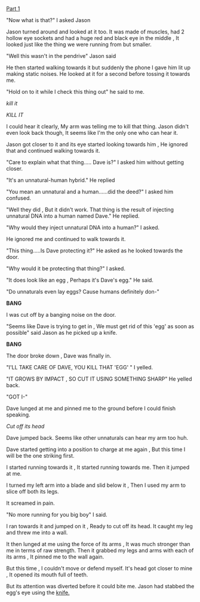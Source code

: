[Part 1](https://www.reddit.com/r/nosleep/s/9i7xo7MDpS)


"Now what is that?" I asked Jason 


Jason turned around and looked at it too.
It was made of muscles, had 2 hollow eye sockets and had a huge red and black eye in the middle , It looked just like the thing we were running from but smaller.


"Well this wasn't in the pendrive" Jason said


He then started walking towards it but suddenly the phone I gave him lit up making static noises. He looked at it for a second before tossing it towards me.


"Hold on to it while I check this thing out" he said to me.


*kill it*


*KILL IT*


I could hear it clearly, My arm was telling me to kill that thing. Jason didn't even look back though, It seems like I'm the only one who can hear it.


Jason got closer to it and its eye started looking towards him , He ignored that and continued walking towards it.


"Care to explain what that thing..... Dave is?" I asked him without getting closer.


"It's an unnatural-human hybrid." He replied


"You mean an unnatural and a human......did the deed?" I asked him confused.


"Well they did , But it didn't work. That thing is the result of injecting unnatural DNA into a human named Dave." He replied.


"Why would they inject unnatural DNA into a human?" I asked.


He ignored me and continued to walk towards it. 


"This thing.....Is Dave protecting it?" He asked as he looked towards the door.


"Why would it be protecting that thing?" I asked.


"It does look like an egg , Perhaps it's Dave's egg." He said.


"Do unnaturals even lay eggs? Cause humans definitely don-"


**BANG**


I was cut off by a banging noise on the door.


"Seems like Dave is trying to get in , We must get rid of this 'egg' as soon as possible" said Jason as he picked up a knife.


**BANG**


The door broke down , Dave was finally in.


"I'LL TAKE CARE OF DAVE, YOU KILL THAT 'EGG' " I yelled.


"IT GROWS BY IMPACT , SO CUT IT USING SOMETHING SHARP" He yelled back.


"GOT I-"


Dave lunged at me and pinned me to the ground before I could finish speaking. 


*Cut off its head*


Dave jumped back. Seems like other unnaturals can hear my arm too huh.


Dave started getting into a position to charge at me again , But this time I will be the one striking first.


I started running towards it , It started running towards me. Then it jumped at me.


I turned my left arm into a blade and slid below it , Then I used my arm to slice off both its legs.


It screamed in pain.


"No more running for you big boy" I said.


I ran towards it and jumped on it , Ready to cut off its head. It caught my leg and threw me into a wall. 


It then lunged at me using the force of its arms , It was much stronger than me in terms of raw strength. Then it grabbed my legs and arms with each of its arms , It pinned me to the wall again.


But this time , I couldn't move or defend myself. It's head got closer to mine , It opened its mouth full of teeth.


But its attention was diverted before it could bite me. Jason had stabbed the egg's eye using the [knife.](https://www.reddit.com/r/UnnaturalUniverse/s/0pdEiP3lmg)


